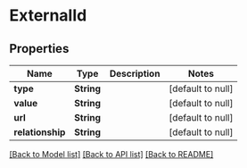 # ExternalId
## Properties

| Name | Type | Description | Notes |
|------------ | ------------- | ------------- | -------------|
| **type** | **String** |  | [default to null] |
| **value** | **String** |  | [default to null] |
| **url** | **String** |  | [default to null] |
| **relationship** | **String** |  | [default to null] |

[[Back to Model list]](../README.md#documentation-for-models) [[Back to API list]](../README.md#documentation-for-api-endpoints) [[Back to README]](../README.md)

